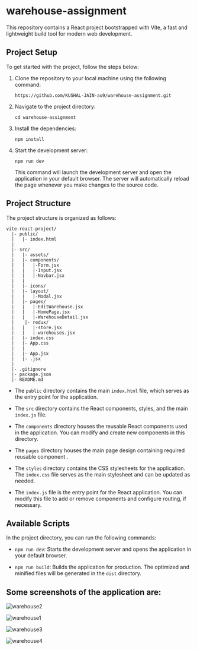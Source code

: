 
# warehouse-assignment

This repository contains a React project bootstrapped with Vite, a fast and lightweight build tool for modern web development.

## Project Setup

To get started with the project, follow the steps below:

1. Clone the repository to your local machine using the following command:
   ```
   https://github.com/KUSHAL-JAIN-au9/warehouse-assignment.git
   ```

2. Navigate to the project directory:
   ```
   cd warehouse-assignment
   ```

3. Install the dependencies:
   ```
   npm install
   ```

4. Start the development server:
   ```
   npm run dev
   ```

   This command will launch the development server and open the application in your default browser. The server will automatically reload the page whenever you make changes to the source code.

## Project Structure

The project structure is organized as follows:

```
vite-react-project/
  |- public/
  |   |- index.html
  |
  |- src/
  |   |- assets/
  |   |- components/
  |   |   |-Form.jsx
  |   |   |-Input.jsx
  |   |   |-Navbar.jsx
  |   |
  |   |- icons/
  |   |- layout/
  |   |   |-Modal.jsx  
  |   |- pages/
  |   |   |-EditWarehouse.jsx
  |   |   |-HomePage.jsx
  |   |   |-WarehouseDetail.jsx
  |    |- redux/
  |   |   |-store.jsx
  |   |   |-warehouses.jsx
  |   |- index.css
  |   |- App.css
  |   |
  |   |- App.jsx
  |   |- .jsx
  |
  |- .gitignore
  |- package.json
  |- README.md
```

- The `public` directory contains the main `index.html` file, which serves as the entry point for the application.

- The `src` directory contains the React components, styles, and the main `index.js` file.

- The `components` directory houses the reusable React components used in the application. You can modify and create new components in this directory.
- The `pages` directory houses the main page design containing required reusable component .

- The `styles` directory contains the CSS stylesheets for the application. The `index.css` file serves as the main stylesheet and can be updated as needed.

- The `index.js` file is the entry point for the React application. You can modify this file to add or remove components and configure routing, if necessary.

## Available Scripts

In the project directory, you can run the following commands:

- `npm run dev`: Starts the development server and opens the application in your default browser.

- `npm run build`: Builds the application for production. The optimized and minified files will be generated in the `dist` directory.




## Some  screenshots of the application are:

![warehouse2](https://github.com/KUSHAL-JAIN-au9/warehouse-assignment/assets/36365855/1e814e04-657d-474e-bd15-8e9a0765a127)

![warehouse1](https://github.com/KUSHAL-JAIN-au9/warehouse-assignment/assets/36365855/8bde9c74-3910-45e5-bd2c-fb547af75a73)

![warehouse3](https://github.com/KUSHAL-JAIN-au9/warehouse-assignment/assets/36365855/6de6159e-0195-4cce-8afb-7ec0fdc2bd53)

![warehouse4](https://github.com/KUSHAL-JAIN-au9/warehouse-assignment/assets/36365855/6b4dcc74-82b1-42e3-a4f3-04f0702e73bf)











